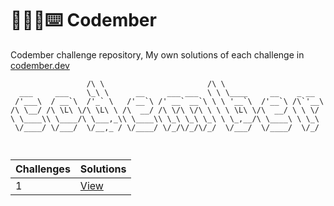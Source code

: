 # 🧑🏻‍💻⌨️ Codember

Codember challenge repository, My own solutions of each challenge in [codember.dev](https://codember.dev/)

```
                 /\ \                       /\ \
  ___     ___    \_\ \      __     ___ ___  \ \ \____     __    _ __
 /'___\  / __`\  /'_` \   /'__`\ /' __` __`\ \ \ '__`\  /'__`\ /\`'__\
/\ \__/ /\ \L\ \/\ \L\ \ /\  __/ /\ \/\ \/\ \ \ \ \L\ \/\  __/ \ \ \/
\ \____\\ \____/\ \___,_\\ \____\\ \_\ \_\ \_\ \ \_,__/\ \____\ \ \_\
 \/____/ \/___/  \/__,_ / \/____/ \/_/\/_/\/_/  \/___/  \/____/  \/_/
 
 
```

| Challenges | Solutions                                                        |
| --------- | --------------------------------------------------------------- |
| 1         | [View](https://github.com/peckas13/codember/tree/main/Challenge1) |
